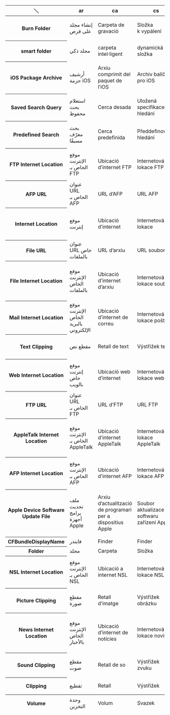 
<table  class="CSS CLASS">
<caption>InfoPlist</caption>
<thead>
<tr>
<th title="R1C1">＼</th><th title="R1C2">ar</th><th title="R1C3">ca</th><th title="R1C4">cs</th><th title="R1C5">da</th><th title="R1C6">de</th><th title="R1C7">el</th><th title="R1C8">en</th><th title="R1C9">en_AU</th><th title="R1C10">en_GB</th><th title="R1C11">es</th><th title="R1C12">es_419</th><th title="R1C13">fi</th><th title="R1C14">fr</th><th title="R1C15">fr_CA</th><th title="R1C16">he</th><th title="R1C17">hi</th><th title="R1C18">hr</th><th title="R1C19">hu</th><th title="R1C20">id</th><th title="R1C21">it</th><th title="R1C22">ja</th><th title="R1C23">ko</th><th title="R1C24">ms</th><th title="R1C25">nl</th><th title="R1C26">no</th><th title="R1C27">pl</th><th title="R1C28">pt_BR</th><th title="R1C29">pt_PT</th><th title="R1C30">ro</th><th title="R1C31">ru</th><th title="R1C32">sk</th><th title="R1C33">sv</th><th title="R1C34">th</th><th title="R1C35">tr</th><th title="R1C36">uk</th><th title="R1C37">vi</th><th title="R1C38">zh_CN</th><th title="R1C39">zh_HK</th><th title="R1C40" scope="col">zh_TW</th>
</tr>
</thead>
<tbody>
<tr>
<th class="firstcolumn" title="R2C1:Burn Folder:＼"  scope="row">Burn Folder</th><td title="R2C2:Burn Folder:ar">إنشاء مجلد على قرص</td><td title="R2C3:Burn Folder:ca">Carpeta de gravació</td><td title="R2C4:Burn Folder:cs">Složka k vypálení</td><td title="R2C5:Burn Folder:da">Mappe til brænding</td><td title="R2C6:Burn Folder:de">Brennordner</td><td title="R2C7:Burn Folder:el">Φάκελος εγγραφής</td><td title="R2C8:Burn Folder:en">Burn Folder</td><td title="R2C9:Burn Folder:en_AU">Burn Folder</td><td title="R2C10:Burn Folder:en_GB">Burn Folder</td><td title="R2C11:Burn Folder:es">Carpeta de grabación</td><td title="R2C12:Burn Folder:es_419">Carpeta de grabación</td><td title="R2C13:Burn Folder:fi">Poltettava kansio</td><td title="R2C14:Burn Folder:fr">Dossier à graver</td><td title="R2C15:Burn Folder:fr_CA">Dossier à graver</td><td title="R2C16:Burn Folder:he">תיקיית צריבה</td><td title="R2C17:Burn Folder:hi">बर्न फ़ोल्डर</td><td title="R2C18:Burn Folder:hr">Mapa snimanja</td><td title="R2C19:Burn Folder:hu">Írási mappa</td><td title="R2C20:Burn Folder:id">Folder Bakar</td><td title="R2C21:Burn Folder:it">Cartella di masterizzazione</td><td title="R2C22:Burn Folder:ja">ディスク作成フォルダ</td><td title="R2C23:Burn Folder:ko">굽기 폴더</td><td title="R2C24:Burn Folder:ms">Folder Bakar</td><td title="R2C25:Burn Folder:nl">Brandmap</td><td title="R2C26:Burn Folder:no">Brennemappe</td><td title="R2C27:Burn Folder:pl">folder nagrywania</td><td title="R2C28:Burn Folder:pt_BR">Pasta de Gravação</td><td title="R2C29:Burn Folder:pt_PT">Pasta de gravação</td><td title="R2C30:Burn Folder:ro">Dosar de inscripționare</td><td title="R2C31:Burn Folder:ru">Новая папка записи</td><td title="R2C32:Burn Folder:sk">Priečinok na vypálenie</td><td title="R2C33:Burn Folder:sv">Bränningsmapp</td><td title="R2C34:Burn Folder:th">เขียนโฟลเดอร์</td><td title="R2C35:Burn Folder:tr">Diske Basılabilir Klasör</td><td title="R2C36:Burn Folder:uk">Папка для записування</td><td title="R2C37:Burn Folder:vi">Thư mục ghi đĩa</td><td title="R2C38:Burn Folder:zh_CN">刻录文件夹</td><td title="R2C39:Burn Folder:zh_HK">燒錄資料夾</td><td title="R2C40:Burn Folder:zh_TW">燒錄檔案夾</td>
</tr>
<tr>
<th class="firstcolumn" title="R3C1:smart folder:＼"  scope="row">smart folder</th><td title="R3C2:smart folder:ar">مجلد ذكي</td><td title="R3C3:smart folder:ca">carpeta intel·ligent</td><td title="R3C4:smart folder:cs">dynamická složka</td><td title="R3C5:smart folder:da">smart mappe</td><td title="R3C6:smart folder:de">Intelligenter Ordner</td><td title="R3C7:smart folder:el">έξυπνος φάκελος</td><td title="R3C8:smart folder:en">smart folder</td><td title="R3C9:smart folder:en_AU">smart folder</td><td title="R3C10:smart folder:en_GB">smart folder</td><td title="R3C11:smart folder:es">carpeta inteligente</td><td title="R3C12:smart folder:es_419">carpeta inteligente</td><td title="R3C13:smart folder:fi">älykäs kansio</td><td title="R3C14:smart folder:fr">dossier intelligent</td><td title="R3C15:smart folder:fr_CA">dossier intelligent</td><td title="R3C16:smart folder:he">תיקיה חכמה</td><td title="R3C17:smart folder:hi">स्मार्ट फ़ोल्डर</td><td title="R3C18:smart folder:hr">pametna mapa</td><td title="R3C19:smart folder:hu">intelligens mappa</td><td title="R3C20:smart folder:id">folder cerdas</td><td title="R3C21:smart folder:it">cartella smart</td><td title="R3C22:smart folder:ja">スマートフォルダ</td><td title="R3C23:smart folder:ko">스마트 폴더</td><td title="R3C24:smart folder:ms">folder pintar</td><td title="R3C25:smart folder:nl">slimme map</td><td title="R3C26:smart folder:no">smart mappe</td><td title="R3C27:smart folder:pl">folder inteligentny</td><td title="R3C28:smart folder:pt_BR">pasta inteligente</td><td title="R3C29:smart folder:pt_PT">pasta inteligente</td><td title="R3C30:smart folder:ro">dosar inteligent</td><td title="R3C31:smart folder:ru">смарт-папка</td><td title="R3C32:smart folder:sk">dynamický priečinok</td><td title="R3C33:smart folder:sv">smart mapp</td><td title="R3C34:smart folder:th">โฟลเดอร์อัจฉริยะ</td><td title="R3C35:smart folder:tr">akıllı klasör</td><td title="R3C36:smart folder:uk">динамічна папка</td><td title="R3C37:smart folder:vi">thư mục thông minh</td><td title="R3C38:smart folder:zh_CN">智能文件夹</td><td title="R3C39:smart folder:zh_HK">智慧型資料夾</td><td title="R3C40:smart folder:zh_TW">智慧型檔案夾</td>
</tr>
<tr>
<th class="firstcolumn" title="R4C1:iOS Package Archive:＼"  scope="row">iOS Package Archive</th><td title="R4C2:iOS Package Archive:ar">أرشيف حزمة iOS</td><td title="R4C3:iOS Package Archive:ca">Arxiu comprimit del paquet de l’iOS</td><td title="R4C4:iOS Package Archive:cs">Archiv balíčku pro iOS</td><td title="R4C5:iOS Package Archive:da">iOS-pakkearkiv</td><td title="R4C6:iOS Package Archive:de">iOS-Paketarchiv</td><td title="R4C7:iOS Package Archive:el">Αρχειοθήκη πακέτου iOS</td><td title="R4C8:iOS Package Archive:en">iOS Package Archive</td><td title="R4C9:iOS Package Archive:en_AU">iOS Package Archive</td><td title="R4C10:iOS Package Archive:en_GB">iOS Package Archive</td><td title="R4C11:iOS Package Archive:es">Archivo del paquete de iOS</td><td title="R4C12:iOS Package Archive:es_419">Archivo del paquete de iOS</td><td title="R4C13:iOS Package Archive:fi">iOS-pakettiarkisto</td><td title="R4C14:iOS Package Archive:fr">Archive de paquet iOS</td><td title="R4C15:iOS Package Archive:fr_CA">Archive de paquet iOS</td><td title="R4C16:iOS Package Archive:he">ארכיון חבילת iOS</td><td title="R4C17:iOS Package Archive:hi">iOS पैकेज आर्काइव</td><td title="R4C18:iOS Package Archive:hr">Arhiva iOS paketa</td><td title="R4C19:iOS Package Archive:hu">iOS-csomagarchívum</td><td title="R4C20:iOS Package Archive:id">Arsip Paket iOS</td><td title="R4C21:iOS Package Archive:it">Archivio pacchetto iOS</td><td title="R4C22:iOS Package Archive:ja">iOSパッケージのアーカイブ</td><td title="R4C23:iOS Package Archive:ko">iOS 패키지 아카이브</td><td title="R4C24:iOS Package Archive:ms">Arkib Pakej iOS</td><td title="R4C25:iOS Package Archive:nl">iOS-pakketarchief</td><td title="R4C26:iOS Package Archive:no">iOS-pakkearkiv</td><td title="R4C27:iOS Package Archive:pl">Archiwum pakietu iOS</td><td title="R4C28:iOS Package Archive:pt_BR">Arquivo Comprimido de Pacote do iOS</td><td title="R4C29:iOS Package Archive:pt_PT">Arquivo de pacote do iOS</td><td title="R4C30:iOS Package Archive:ro">Arhivă pachet iOS</td><td title="R4C31:iOS Package Archive:ru">Архив пакета iOS</td><td title="R4C32:iOS Package Archive:sk">Archív balíka iOS</td><td title="R4C33:iOS Package Archive:sv">iOS-paketarkiv</td><td title="R4C34:iOS Package Archive:th">ที่เก็บถาวรของชุดโปรแกรม iOS</td><td title="R4C35:iOS Package Archive:tr">iOS Paketi Arşivi</td><td title="R4C36:iOS Package Archive:uk">Архів пакета iOS</td><td title="R4C37:iOS Package Archive:vi">Bộ lưu trữ gói iOS</td><td title="R4C38:iOS Package Archive:zh_CN">iOS软件包归档</td><td title="R4C39:iOS Package Archive:zh_HK">iOS套裝封存檔</td><td title="R4C40:iOS Package Archive:zh_TW">iOS套件封存檔</td>
</tr>
<tr>
<th class="firstcolumn" title="R5C1:Saved Search Query:＼"  scope="row">Saved Search Query</th><td title="R5C2:Saved Search Query:ar">استعلام بحث محفوظ</td><td title="R5C3:Saved Search Query:ca">Cerca desada</td><td title="R5C4:Saved Search Query:cs">Uložená specifikace hledání</td><td title="R5C5:Saved Search Query:da">Gemt søgning</td><td title="R5C6:Saved Search Query:de">Gesicherte Suchabfrage</td><td title="R5C7:Saved Search Query:el">Αποθηκευμένο ερώτημα αναζήτησης</td><td title="R5C8:Saved Search Query:en">Saved Search Query</td><td title="R5C9:Saved Search Query:en_AU">Saved Search Query</td><td title="R5C10:Saved Search Query:en_GB">Saved Search Query</td><td title="R5C11:Saved Search Query:es">Búsqueda guardada</td><td title="R5C12:Saved Search Query:es_419">Búsqueda guardada</td><td title="R5C13:Saved Search Query:fi">Tallennettu hakukysely</td><td title="R5C14:Saved Search Query:fr">Recherche enregistrée</td><td title="R5C15:Saved Search Query:fr_CA">Recherche enregistrée</td><td title="R5C16:Saved Search Query:he">שאילתת חיפוש שמורה</td><td title="R5C17:Saved Search Query:hi">सहेजे गए सर्च क्वेरी</td><td title="R5C18:Saved Search Query:hr">Spremljeni upit pretrage</td><td title="R5C19:Saved Search Query:hu">Mentett keresési lekérdezés</td><td title="R5C20:Saved Search Query:id">Permintaan Pencarian yang Disimpan</td><td title="R5C21:Saved Search Query:it">Query di ricerca salvata</td><td title="R5C22:Saved Search Query:ja">保存された検索クエリー</td><td title="R5C23:Saved Search Query:ko">저장된 검색 쿼리</td><td title="R5C24:Saved Search Query:ms">Pertanyaan Carian Disimpan</td><td title="R5C25:Saved Search Query:nl">Bewaarde zoekactie</td><td title="R5C26:Saved Search Query:no">Arkivert søk</td><td title="R5C27:Saved Search Query:pl">zachowane wyszukiwanie</td><td title="R5C28:Saved Search Query:pt_BR">Busca Salva</td><td title="R5C29:Saved Search Query:pt_PT">Pesquisa guardada</td><td title="R5C30:Saved Search Query:ro">Căutare prin interogare salvată</td><td title="R5C31:Saved Search Query:ru">Сохр. параметры поиска</td><td title="R5C32:Saved Search Query:sk">Uložená požiadavka na vyhľadávanie</td><td title="R5C33:Saved Search Query:sv">Sparad sökfråga</td><td title="R5C34:Saved Search Query:th">คำถามในการค้นหาที่บันทึกไว้</td><td title="R5C35:Saved Search Query:tr">Kaydedilmiş Arama Sorgusu</td><td title="R5C36:Saved Search Query:uk">Збережені запити на пошук</td><td title="R5C37:Saved Search Query:vi">Truy vấn tìm kiếm đã lưu</td><td title="R5C38:Saved Search Query:zh_CN">已存储的搜索查询</td><td title="R5C39:Saved Search Query:zh_HK">已儲存的搜尋查詢</td><td title="R5C40:Saved Search Query:zh_TW">已儲存的搜尋查詢</td>
</tr>
<tr>
<th class="firstcolumn" title="R6C1:Predefined Search:＼"  scope="row">Predefined Search</th><td title="R6C2:Predefined Search:ar">بحث معرّف مسبقًا</td><td title="R6C3:Predefined Search:ca">Cerca predefinida</td><td title="R6C4:Predefined Search:cs">Předdefinované hledání</td><td title="R6C5:Predefined Search:da">Foruddefineret søgning</td><td title="R6C6:Predefined Search:de">Vordefinierte Suche</td><td title="R6C7:Predefined Search:el">Προκαθορισμένη αναζήτηση</td><td title="R6C8:Predefined Search:en">Predefined Search</td><td title="R6C9:Predefined Search:en_AU">Predefined Search</td><td title="R6C10:Predefined Search:en_GB">Predefined Search</td><td title="R6C11:Predefined Search:es">Búsqueda predefinida</td><td title="R6C12:Predefined Search:es_419">Búsqueda predefinida</td><td title="R6C13:Predefined Search:fi">Esimääritelty haku</td><td title="R6C14:Predefined Search:fr">Recherche prédéfinie</td><td title="R6C15:Predefined Search:fr_CA">Recherche prédéfinie</td><td title="R6C16:Predefined Search:he">חיפוש מוגדר מראש</td><td title="R6C17:Predefined Search:hi">पूर्वनिर्धारित खोज</td><td title="R6C18:Predefined Search:hr">Unaprijed definirana pretraga</td><td title="R6C19:Predefined Search:hu">Előre megadott keresés</td><td title="R6C20:Predefined Search:id">Pencarian yang Ditentukan Sebelumnya</td><td title="R6C21:Predefined Search:it">Ricerca predefinita</td><td title="R6C22:Predefined Search:ja">定義済みの検索</td><td title="R6C23:Predefined Search:ko">프리셋된 검색</td><td title="R6C24:Predefined Search:ms">Carian Pratakrif</td><td title="R6C25:Predefined Search:nl">Voorgedefinieerde zoekopdracht</td><td title="R6C26:Predefined Search:no">Forhåndsdefinert søk</td><td title="R6C27:Predefined Search:pl">wstępnie zdefiniowane wyszukiwanie</td><td title="R6C28:Predefined Search:pt_BR">Busca Predefinida</td><td title="R6C29:Predefined Search:pt_PT">Pesquisa predefinida</td><td title="R6C30:Predefined Search:ro">Căutare predefinită</td><td title="R6C31:Predefined Search:ru">Предопределенный поиск</td><td title="R6C32:Predefined Search:sk">Preddefinované Vyhľadávanie</td><td title="R6C33:Predefined Search:sv">Fördefinierad sökning</td><td title="R6C34:Predefined Search:th">การค้นหาที่กำหนดไว้ล่วงหน้า</td><td title="R6C35:Predefined Search:tr">Önceden Tanımlı Arama</td><td title="R6C36:Predefined Search:uk">Передвизначений пошук</td><td title="R6C37:Predefined Search:vi">Tìm kiếm được xác định trước</td><td title="R6C38:Predefined Search:zh_CN">预先定义的搜索</td><td title="R6C39:Predefined Search:zh_HK">預先定義的搜尋</td><td title="R6C40:Predefined Search:zh_TW">預先定義的搜尋</td>
</tr>
<tr>
<th class="firstcolumn" title="R7C1:FTP Internet Location:＼"  scope="row">FTP Internet Location</th><td title="R7C2:FTP Internet Location:ar">موقع الإنترنت الخاص بـ FTP</td><td title="R7C3:FTP Internet Location:ca">Ubicació d’internet FTP</td><td title="R7C4:FTP Internet Location:cs">Internetová lokace FTP</td><td title="R7C5:FTP Internet Location:da">Internetadresse via FTP</td><td title="R7C6:FTP Internet Location:de">FTP-Internetadresse</td><td title="R7C7:FTP Internet Location:el">Διαδικτυακή τοποθεσία FTP</td><td title="R7C8:FTP Internet Location:en">FTP Internet Location</td><td title="R7C9:FTP Internet Location:en_AU">FTP Internet Location</td><td title="R7C10:FTP Internet Location:en_GB">FTP Internet Location</td><td title="R7C11:FTP Internet Location:es">Dirección de internet FTP</td><td title="R7C12:FTP Internet Location:es_419">Dirección de Internet FTP</td><td title="R7C13:FTP Internet Location:fi">FTP-internet-sijainti</td><td title="R7C14:FTP Internet Location:fr">Adresse Internet FTP</td><td title="R7C15:FTP Internet Location:fr_CA">Adresse Internet FTP</td><td title="R7C16:FTP Internet Location:he">קישור FTP</td><td title="R7C17:FTP Internet Location:hi">FTP इंटरनेट स्थल</td><td title="R7C18:FTP Internet Location:hr">FTP internetska lokacija</td><td title="R7C19:FTP Internet Location:hu">FTP-internethely</td><td title="R7C20:FTP Internet Location:id">Lokasi Internet FTP</td><td title="R7C21:FTP Internet Location:it">Indirizzo internet FTP</td><td title="R7C22:FTP Internet Location:ja">FTPインターネットロケーション</td><td title="R7C23:FTP Internet Location:ko">FTP 인터넷 위치</td><td title="R7C24:FTP Internet Location:ms">Lokasi Internet FTP</td><td title="R7C25:FTP Internet Location:nl">FTP-internetlocatie</td><td title="R7C26:FTP Internet Location:no">FTP-adresse</td><td title="R7C27:FTP Internet Location:pl">adres FTP w Internecie</td><td title="R7C28:FTP Internet Location:pt_BR">Localização de Internet do FTP</td><td title="R7C29:FTP Internet Location:pt_PT">Localização de internet FTP</td><td title="R7C30:FTP Internet Location:ro">Adresă internet FTP</td><td title="R7C31:FTP Internet Location:ru">FTP интернет-адрес</td><td title="R7C32:FTP Internet Location:sk">Internetová lokalita FTP</td><td title="R7C33:FTP Internet Location:sv">FTP-internetplats</td><td title="R7C34:FTP Internet Location:th">ตำแหน่งอินเทอร์เน็ตของ FTP</td><td title="R7C35:FTP Internet Location:tr">FTP İnternet Yeri</td><td title="R7C36:FTP Internet Location:uk">Інтернет-адреса FTP</td><td title="R7C37:FTP Internet Location:vi">Vị trí internet FTP</td><td title="R7C38:FTP Internet Location:zh_CN">FTP互联网位置</td><td title="R7C39:FTP Internet Location:zh_HK">FTP互聯網位置</td><td title="R7C40:FTP Internet Location:zh_TW">FTP網際網路位置</td>
</tr>
<tr>
<th class="firstcolumn" title="R8C1:AFP URL:＼"  scope="row">AFP URL</th><td title="R8C2:AFP URL:ar">عنوان URL الخاص بـ AFP</td><td title="R8C3:AFP URL:ca">URL d’AFP</td><td title="R8C4:AFP URL:cs">URL AFP</td><td title="R8C5:AFP URL:da">AFP-URL</td><td title="R8C6:AFP URL:de">AFP-URL</td><td title="R8C7:AFP URL:el">URL AFP</td><td title="R8C8:AFP URL:en">AFP URL</td><td title="R8C9:AFP URL:en_AU">AFP URL</td><td title="R8C10:AFP URL:en_GB">AFP URL</td><td title="R8C11:AFP URL:es">URL AFP</td><td title="R8C12:AFP URL:es_419">URL AFP</td><td title="R8C13:AFP URL:fi">AFP-osoite</td><td title="R8C14:AFP URL:fr">URL AFP</td><td title="R8C15:AFP URL:fr_CA">URL AFP</td><td title="R8C16:AFP URL:he">כתובת AFP</td><td title="R8C17:AFP URL:hi">AFP URL</td><td title="R8C18:AFP URL:hr">AFP URL</td><td title="R8C19:AFP URL:hu">AFP URL</td><td title="R8C20:AFP URL:id">URL AFP</td><td title="R8C21:AFP URL:it">URL AFP</td><td title="R8C22:AFP URL:ja">AFP URL</td><td title="R8C23:AFP URL:ko">AFP URL</td><td title="R8C24:AFP URL:ms">URL AFP</td><td title="R8C25:AFP URL:nl">AFP-URL</td><td title="R8C26:AFP URL:no">AFP-URL</td><td title="R8C27:AFP URL:pl">URL AFP</td><td title="R8C28:AFP URL:pt_BR">URL do AFP</td><td title="R8C29:AFP URL:pt_PT">URL AFP</td><td title="R8C30:AFP URL:ro">URL pentru AFP</td><td title="R8C31:AFP URL:ru">AFP URL</td><td title="R8C32:AFP URL:sk">AFP URL</td><td title="R8C33:AFP URL:sv">AFP-URL</td><td title="R8C34:AFP URL:th">AFP URL</td><td title="R8C35:AFP URL:tr">AFP URL’si</td><td title="R8C36:AFP URL:uk">URL-адреса AFP</td><td title="R8C37:AFP URL:vi">URL AFP</td><td title="R8C38:AFP URL:zh_CN">AFP URL</td><td title="R8C39:AFP URL:zh_HK">AFP URL</td><td title="R8C40:AFP URL:zh_TW">AFP URL</td>
</tr>
<tr>
<th class="firstcolumn" title="R9C1:Internet Location:＼"  scope="row">Internet Location</th><td title="R9C2:Internet Location:ar">موقع إنترنت</td><td title="R9C3:Internet Location:ca">Ubicació d’internet</td><td title="R9C4:Internet Location:cs">Internetová lokace</td><td title="R9C5:Internet Location:da">Internetadresse</td><td title="R9C6:Internet Location:de">Internetadresse</td><td title="R9C7:Internet Location:el">Διαδικτυακή τοποθεσία </td><td title="R9C8:Internet Location:en">Internet Location</td><td title="R9C9:Internet Location:en_AU">Internet Location</td><td title="R9C10:Internet Location:en_GB">Internet Location</td><td title="R9C11:Internet Location:es">Dirección de internet</td><td title="R9C12:Internet Location:es_419">Dirección de Internet</td><td title="R9C13:Internet Location:fi">Internet-sijainti</td><td title="R9C14:Internet Location:fr">Adresse Internet</td><td title="R9C15:Internet Location:fr_CA">Adresse Internet</td><td title="R9C16:Internet Location:he">קישור</td><td title="R9C17:Internet Location:hi">इंटरनेट स्थान</td><td title="R9C18:Internet Location:hr">Internetska lokacija</td><td title="R9C19:Internet Location:hu">Internethely</td><td title="R9C20:Internet Location:id">Lokasi Internet</td><td title="R9C21:Internet Location:it">Indirizzo internet</td><td title="R9C22:Internet Location:ja">インターネットロケーション</td><td title="R9C23:Internet Location:ko">인터넷 위치</td><td title="R9C24:Internet Location:ms">Lokasi Internet</td><td title="R9C25:Internet Location:nl">Internetlocatie</td><td title="R9C26:Internet Location:no">Internettadresse</td><td title="R9C27:Internet Location:pl">adres w Internecie</td><td title="R9C28:Internet Location:pt_BR">Localização de Internet</td><td title="R9C29:Internet Location:pt_PT">Localização de internet</td><td title="R9C30:Internet Location:ro">Adresă internet</td><td title="R9C31:Internet Location:ru">Интернет-адрес</td><td title="R9C32:Internet Location:sk">Internetová lokalita</td><td title="R9C33:Internet Location:sv">Internetplats</td><td title="R9C34:Internet Location:th">ตำแหน่งอินเทอร์เน็ต</td><td title="R9C35:Internet Location:tr">İnternet Yeri</td><td title="R9C36:Internet Location:uk">Інтернет-адреса</td><td title="R9C37:Internet Location:vi">Vị trí internet</td><td title="R9C38:Internet Location:zh_CN">互联网位置</td><td title="R9C39:Internet Location:zh_HK">互聯網位置</td><td title="R9C40:Internet Location:zh_TW">網際網路位置</td>
</tr>
<tr>
<th class="firstcolumn" title="R10C1:File URL:＼"  scope="row">File URL</th><td title="R10C2:File URL:ar">عنوان URL خاص بالملفات</td><td title="R10C3:File URL:ca">URL d’arxiu</td><td title="R10C4:File URL:cs">URL souboru</td><td title="R10C5:File URL:da">Arkivs URL</td><td title="R10C6:File URL:de">Datei-URL</td><td title="R10C7:File URL:el">URL αρχείου</td><td title="R10C8:File URL:en">File URL</td><td title="R10C9:File URL:en_AU">File URL</td><td title="R10C10:File URL:en_GB">File URL</td><td title="R10C11:File URL:es">Archivo URL</td><td title="R10C12:File URL:es_419">Archivo URL</td><td title="R10C13:File URL:fi">Tiedosto-osoite</td><td title="R10C14:File URL:fr">URL du fichier</td><td title="R10C15:File URL:fr_CA">URL du fichier</td><td title="R10C16:File URL:he">כתובת הקובץ</td><td title="R10C17:File URL:hi">फ़ाइल URL</td><td title="R10C18:File URL:hr">URL datoteke</td><td title="R10C19:File URL:hu">Fájl URL</td><td title="R10C20:File URL:id">URL File</td><td title="R10C21:File URL:it">File URL</td><td title="R10C22:File URL:ja">ファイルURL</td><td title="R10C23:File URL:ko">파일 URL</td><td title="R10C24:File URL:ms">URL Fail</td><td title="R10C25:File URL:nl">Bestands-URL</td><td title="R10C26:File URL:no">Fil-URL</td><td title="R10C27:File URL:pl">adres URL pliku</td><td title="R10C28:File URL:pt_BR">URL do Arquivo</td><td title="R10C29:File URL:pt_PT">URL do Ficheiro</td><td title="R10C30:File URL:ro">URL pentru fișier</td><td title="R10C31:File URL:ru">URL-адрес файла</td><td title="R10C32:File URL:sk">URL súboru</td><td title="R10C33:File URL:sv">Fil-URL</td><td title="R10C34:File URL:th">URL ของไฟล์</td><td title="R10C35:File URL:tr">Dosya URL’si</td><td title="R10C36:File URL:uk">URL файлу</td><td title="R10C37:File URL:vi">URL tệp</td><td title="R10C38:File URL:zh_CN">文件URL</td><td title="R10C39:File URL:zh_HK">檔案URL</td><td title="R10C40:File URL:zh_TW">檔案URL</td>
</tr>
<tr>
<th class="firstcolumn" title="R11C1:File Internet Location:＼"  scope="row">File Internet Location</th><td title="R11C2:File Internet Location:ar">موقع الإنترنت الخاص بالملفات</td><td title="R11C3:File Internet Location:ca">Ubicació d’internet d’arxiu</td><td title="R11C4:File Internet Location:cs">Internetová lokace souboru</td><td title="R11C5:File Internet Location:da">Internetadresse via arkivsystem</td><td title="R11C6:File Internet Location:de">Datei-Internetadresse</td><td title="R11C7:File Internet Location:el">Διαδικτυακή τοποθεσία αρχείου</td><td title="R11C8:File Internet Location:en">File Internet Location</td><td title="R11C9:File Internet Location:en_AU">File Internet Location</td><td title="R11C10:File Internet Location:en_GB">File Internet Location</td><td title="R11C11:File Internet Location:es">Dirección de internet del archivo</td><td title="R11C12:File Internet Location:es_419">Dirección de Internet del archivo</td><td title="R11C13:File Internet Location:fi">Tiedoston internet-sijainti</td><td title="R11C14:File Internet Location:fr">Adresse Internet du fichier</td><td title="R11C15:File Internet Location:fr_CA">Adresse Internet du fichier</td><td title="R11C16:File Internet Location:he">קישור קובץ</td><td title="R11C17:File Internet Location:hi">फ़ाइल इंटरनेट स्थल</td><td title="R11C18:File Internet Location:hr">Internetska lokacija datoteke</td><td title="R11C19:File Internet Location:hu">Fájlinternethely</td><td title="R11C20:File Internet Location:id">Lokasi Internet File</td><td title="R11C21:File Internet Location:it">Indirizzo file internet</td><td title="R11C22:File Internet Location:ja">ファイルインターネットロケーション</td><td title="R11C23:File Internet Location:ko">파일 인터넷 위치</td><td title="R11C24:File Internet Location:ms">Lokasi Internet Fail</td><td title="R11C25:File Internet Location:nl">Bestandsinternetlocatie</td><td title="R11C26:File Internet Location:no">Fil-internettadresse</td><td title="R11C27:File Internet Location:pl">adres pliku w Internecie</td><td title="R11C28:File Internet Location:pt_BR">Localização de Internet do Arquivo</td><td title="R11C29:File Internet Location:pt_PT">Localização de internet do ficheiro</td><td title="R11C30:File Internet Location:ro">Adresă internet pentru fișier</td><td title="R11C31:File Internet Location:ru">Интернет-адрес файла</td><td title="R11C32:File Internet Location:sk">Internetová lokalita Súboru</td><td title="R11C33:File Internet Location:sv">Fil-internetplats</td><td title="R11C34:File Internet Location:th">ตำแหน่งอินเทอร์เน็ตของไฟล์</td><td title="R11C35:File Internet Location:tr">Dosyanın İnternet Yeri</td><td title="R11C36:File Internet Location:uk">Інтернет-адреса файлу</td><td title="R11C37:File Internet Location:vi">Vị trí internet của tệp</td><td title="R11C38:File Internet Location:zh_CN">文件互联网位置</td><td title="R11C39:File Internet Location:zh_HK">檔案互聯網位置</td><td title="R11C40:File Internet Location:zh_TW">檔案網際網路位置</td>
</tr>
<tr>
<th class="firstcolumn" title="R12C1:Mail Internet Location:＼"  scope="row">Mail Internet Location</th><td title="R12C2:Mail Internet Location:ar">موقع الإنترنت الخاص بالبريد الإلكتروني</td><td title="R12C3:Mail Internet Location:ca">Ubicació d’internet de correu</td><td title="R12C4:Mail Internet Location:cs">Internetová lokace pošty</td><td title="R12C5:Mail Internet Location:da">Internetadresse via mailprotokol</td><td title="R12C6:Mail Internet Location:de">Mail-Internetadresse</td><td title="R12C7:Mail Internet Location:el">Διαδικτυακή τοποθεσία Mail</td><td title="R12C8:Mail Internet Location:en">Mail Internet Location</td><td title="R12C9:Mail Internet Location:en_AU">Mail Internet Location</td><td title="R12C10:Mail Internet Location:en_GB">Mail Internet Location</td><td title="R12C11:Mail Internet Location:es">Dirección de internet de correo</td><td title="R12C12:Mail Internet Location:es_419">Dirección de Internet de correo</td><td title="R12C13:Mail Internet Location:fi">Sähköposti-internet-sijainti</td><td title="R12C14:Mail Internet Location:fr">Adresse Internet de Mail</td><td title="R12C15:Mail Internet Location:fr_CA">Adresse Internet de Mail</td><td title="R12C16:Mail Internet Location:he">קישור דוא״ל</td><td title="R12C17:Mail Internet Location:hi">मेल इंटरनेट स्थान</td><td title="R12C18:Mail Internet Location:hr">Mail internet lokacija</td><td title="R12C19:Mail Internet Location:hu">Mail-internethely</td><td title="R12C20:Mail Internet Location:id">Lokasi Internet Mail</td><td title="R12C21:Mail Internet Location:it">Indirizzo internet Mail</td><td title="R12C22:Mail Internet Location:ja">メールインターネットロケーション</td><td title="R12C23:Mail Internet Location:ko">Mail 인터넷 위치</td><td title="R12C24:Mail Internet Location:ms">Lokasi Internet Mail</td><td title="R12C25:Mail Internet Location:nl">E-mailinternetlocatie</td><td title="R12C26:Mail Internet Location:no">E-postadresse</td><td title="R12C27:Mail Internet Location:pl">adres pocztowy w Internecie</td><td title="R12C28:Mail Internet Location:pt_BR">Localização de Internet do Correio</td><td title="R12C29:Mail Internet Location:pt_PT">Localização de internet do correio</td><td title="R12C30:Mail Internet Location:ro">Adresă internet de e-mail</td><td title="R12C31:Mail Internet Location:ru">Интернет-адрес Почты</td><td title="R12C32:Mail Internet Location:sk">Internetová lokalita Mailu</td><td title="R12C33:Mail Internet Location:sv">Mail-internetplats</td><td title="R12C34:Mail Internet Location:th">ตำแหน่งอินเทอร์เน็ตเมล</td><td title="R12C35:Mail Internet Location:tr">Mail İnternet Yeri</td><td title="R12C36:Mail Internet Location:uk">Поштова адреса</td><td title="R12C37:Mail Internet Location:vi">Vị trí internet của Mail</td><td title="R12C38:Mail Internet Location:zh_CN">邮件互联网位置</td><td title="R12C39:Mail Internet Location:zh_HK">郵件互聯網位置</td><td title="R12C40:Mail Internet Location:zh_TW">郵件網際網路位置</td>
</tr>
<tr>
<th class="firstcolumn" title="R13C1:Text Clipping:＼"  scope="row">Text Clipping</th><td title="R13C2:Text Clipping:ar">مقطع نص</td><td title="R13C3:Text Clipping:ca">Retall de text</td><td title="R13C4:Text Clipping:cs">Výstřižek textu</td><td title="R13C5:Text Clipping:da">Tekstudsnit</td><td title="R13C6:Text Clipping:de">Textclip</td><td title="R13C7:Text Clipping:el">Περικοπή κειμένου</td><td title="R13C8:Text Clipping:en">Text Clipping</td><td title="R13C9:Text Clipping:en_AU">Text Clipping</td><td title="R13C10:Text Clipping:en_GB">Text Clipping</td><td title="R13C11:Text Clipping:es">Recorte de texto</td><td title="R13C12:Text Clipping:es_419">Recorte de texto</td><td title="R13C13:Text Clipping:fi">Tekstileike</td><td title="R13C14:Text Clipping:fr">Extrait de texte</td><td title="R13C15:Text Clipping:fr_CA">Extrait de texte</td><td title="R13C16:Text Clipping:he">קטע מלל</td><td title="R13C17:Text Clipping:hi">टेक्स्ट क्लिपिंग</td><td title="R13C18:Text Clipping:hr">Isječak teksta</td><td title="R13C19:Text Clipping:hu">Szövegkivágás</td><td title="R13C20:Text Clipping:id">Pemendekan Teks</td><td title="R13C21:Text Clipping:it">Archivio testo</td><td title="R13C22:Text Clipping:ja">テキストクリッピング</td><td title="R13C23:Text Clipping:ko">텍스트 클리핑</td><td title="R13C24:Text Clipping:ms">Pemotongan Teks</td><td title="R13C25:Text Clipping:nl">Tekstfragment</td><td title="R13C26:Text Clipping:no">Tekstutklipp</td><td title="R13C27:Text Clipping:pl">wycinek tekstowy</td><td title="R13C28:Text Clipping:pt_BR">Recorte de Texto</td><td title="R13C29:Text Clipping:pt_PT">Extrato de texto</td><td title="R13C30:Text Clipping:ro">Decupaj text</td><td title="R13C31:Text Clipping:ru">Фрагмент текста</td><td title="R13C32:Text Clipping:sk">Výrez z textu</td><td title="R13C33:Text Clipping:sv">Textutdrag</td><td title="R13C34:Text Clipping:th">คลิปข้อความ</td><td title="R13C35:Text Clipping:tr">Metin Kesiği</td><td title="R13C36:Text Clipping:uk">Текстовий фрагмент</td><td title="R13C37:Text Clipping:vi">Cắt văn bản</td><td title="R13C38:Text Clipping:zh_CN">文本剪辑</td><td title="R13C39:Text Clipping:zh_HK">文字片段</td><td title="R13C40:Text Clipping:zh_TW">文字片段</td>
</tr>
<tr>
<th class="firstcolumn" title="R14C1:Web Internet Location:＼"  scope="row">Web Internet Location</th><td title="R14C2:Web Internet Location:ar">موقع إنترنت خاص بالويب</td><td title="R14C3:Web Internet Location:ca">Ubicació web d’internet</td><td title="R14C4:Web Internet Location:cs">Internetová lokace webu</td><td title="R14C5:Web Internet Location:da">Internetadresse</td><td title="R14C6:Web Internet Location:de">Web-Internetadresse</td><td title="R14C7:Web Internet Location:el">Διαδικτυακή τοποθεσία Ιστού</td><td title="R14C8:Web Internet Location:en">Web Internet Location</td><td title="R14C9:Web Internet Location:en_AU">Web Internet Location</td><td title="R14C10:Web Internet Location:en_GB">Web Internet Location</td><td title="R14C11:Web Internet Location:es">Dirección de internet de la Web</td><td title="R14C12:Web Internet Location:es_419">Dirección de Internet de la Web</td><td title="R14C13:Web Internet Location:fi">Internet-sijainti</td><td title="R14C14:Web Internet Location:fr">Adresse Internet du Web</td><td title="R14C15:Web Internet Location:fr_CA">Adresse Internet du Web</td><td title="R14C16:Web Internet Location:he">קישור ברשת</td><td title="R14C17:Web Internet Location:hi">वेब इंटरनेट स्थान</td><td title="R14C18:Web Internet Location:hr">Internetska web lokacija</td><td title="R14C19:Web Internet Location:hu">Webinternethely</td><td title="R14C20:Web Internet Location:id">Lokasi Internet Web</td><td title="R14C21:Web Internet Location:it">Indirizzo web internet</td><td title="R14C22:Web Internet Location:ja">Webインターネットロケーション</td><td title="R14C23:Web Internet Location:ko">웹 인터넷 위치</td><td title="R14C24:Web Internet Location:ms">Lokasi Internet Web</td><td title="R14C25:Web Internet Location:nl">Web-internetlocatie</td><td title="R14C26:Web Internet Location:no">Internettadresse</td><td title="R14C27:Web Internet Location:pl">adres www w Internecie</td><td title="R14C28:Web Internet Location:pt_BR">Localização na Internet (Web)</td><td title="R14C29:Web Internet Location:pt_PT">Localização web internet</td><td title="R14C30:Web Internet Location:ro">Adresă internet pentru web</td><td title="R14C31:Web Internet Location:ru">Интернет-адрес</td><td title="R14C32:Web Internet Location:sk">Webová internetová lokalita</td><td title="R14C33:Web Internet Location:sv">Webb-internetplats</td><td title="R14C34:Web Internet Location:th">ตำแหน่งอินเทอร์เน็ตของเว็บ</td><td title="R14C35:Web Internet Location:tr">Web İnternet Yeri</td><td title="R14C36:Web Internet Location:uk">Адреса вебсторінки</td><td title="R14C37:Web Internet Location:vi">Vị trí Web trên internet</td><td title="R14C38:Web Internet Location:zh_CN">网页互联网位置</td><td title="R14C39:Web Internet Location:zh_HK">網頁互聯網位置</td><td title="R14C40:Web Internet Location:zh_TW">網頁網際網路位置</td>
</tr>
<tr>
<th class="firstcolumn" title="R15C1:FTP URL:＼"  scope="row">FTP URL</th><td title="R15C2:FTP URL:ar">عنوان URL الخاص بـ FTP</td><td title="R15C3:FTP URL:ca">URL d’FTP</td><td title="R15C4:FTP URL:cs">URL FTP</td><td title="R15C5:FTP URL:da">FTP-URL</td><td title="R15C6:FTP URL:de">FTP-URL</td><td title="R15C7:FTP URL:el">URL FTP</td><td title="R15C8:FTP URL:en">FTP URL</td><td title="R15C9:FTP URL:en_AU">FTP URL</td><td title="R15C10:FTP URL:en_GB">FTP URL</td><td title="R15C11:FTP URL:es">URL FTP</td><td title="R15C12:FTP URL:es_419">URL FTP</td><td title="R15C13:FTP URL:fi">FTP-osoite</td><td title="R15C14:FTP URL:fr">URL FTP</td><td title="R15C15:FTP URL:fr_CA">URL FTP</td><td title="R15C16:FTP URL:he">כתובת FTP</td><td title="R15C17:FTP URL:hi">FTP URL</td><td title="R15C18:FTP URL:hr">FTP URL</td><td title="R15C19:FTP URL:hu">FTP URL</td><td title="R15C20:FTP URL:id">URL FTP</td><td title="R15C21:FTP URL:it">URL FTP</td><td title="R15C22:FTP URL:ja">FTP URL</td><td title="R15C23:FTP URL:ko">FTP URL</td><td title="R15C24:FTP URL:ms">FTP URL</td><td title="R15C25:FTP URL:nl">FTP-URL</td><td title="R15C26:FTP URL:no">FTP-URL</td><td title="R15C27:FTP URL:pl">adres URL FTP</td><td title="R15C28:FTP URL:pt_BR">URL do FTP</td><td title="R15C29:FTP URL:pt_PT">URL FTP</td><td title="R15C30:FTP URL:ro">URL pentru FTP</td><td title="R15C31:FTP URL:ru">FTP URL</td><td title="R15C32:FTP URL:sk">FTP URL</td><td title="R15C33:FTP URL:sv">FTP-URL</td><td title="R15C34:FTP URL:th">FTP URL</td><td title="R15C35:FTP URL:tr">FTP URL’si</td><td title="R15C36:FTP URL:uk">FTP-адреса</td><td title="R15C37:FTP URL:vi">URL FTP</td><td title="R15C38:FTP URL:zh_CN">FTP URL</td><td title="R15C39:FTP URL:zh_HK">FTP URL</td><td title="R15C40:FTP URL:zh_TW">FTP URL</td>
</tr>
<tr>
<th class="firstcolumn" title="R16C1:AppleTalk Internet Location:＼"  scope="row">AppleTalk Internet Location</th><td title="R16C2:AppleTalk Internet Location:ar">موقع الإنترنت الخاص بـ AppleTalk</td><td title="R16C3:AppleTalk Internet Location:ca">Ubicació d’internet AppleTalk</td><td title="R16C4:AppleTalk Internet Location:cs">Internetová lokace AppleTalk</td><td title="R16C5:AppleTalk Internet Location:da">Internetadresse via AppleTalk</td><td title="R16C6:AppleTalk Internet Location:de">AppleTalk-Internetadresse</td><td title="R16C7:AppleTalk Internet Location:el">Διαδικτυακή τοποθεσία AppleTalk</td><td title="R16C8:AppleTalk Internet Location:en">AppleTalk Internet Location</td><td title="R16C9:AppleTalk Internet Location:en_AU">AppleTalk Internet Location</td><td title="R16C10:AppleTalk Internet Location:en_GB">AppleTalk Internet Location</td><td title="R16C11:AppleTalk Internet Location:es">Dirección de internet AppleTalk</td><td title="R16C12:AppleTalk Internet Location:es_419">Dirección de Internet AppleTalk</td><td title="R16C13:AppleTalk Internet Location:fi">AppleTalk-internet-sijainti</td><td title="R16C14:AppleTalk Internet Location:fr">Adresse Internet AppleTalk</td><td title="R16C15:AppleTalk Internet Location:fr_CA">Adresse Internet AppleTalk</td><td title="R16C16:AppleTalk Internet Location:he">קישור AppleTalk</td><td title="R16C17:AppleTalk Internet Location:hi">AppleTalk इंटरनेट स्थल</td><td title="R16C18:AppleTalk Internet Location:hr">AppleTalk internetska lokacija</td><td title="R16C19:AppleTalk Internet Location:hu">AppleTalk internethely</td><td title="R16C20:AppleTalk Internet Location:id">Lokasi Internet AppleTalk</td><td title="R16C21:AppleTalk Internet Location:it">Indirizzo internet AppleTalk</td><td title="R16C22:AppleTalk Internet Location:ja">AppleTalkインターネットロケーション</td><td title="R16C23:AppleTalk Internet Location:ko">AppleTalk 인터넷 위치</td><td title="R16C24:AppleTalk Internet Location:ms">Lokasi Internet AppleTalk</td><td title="R16C25:AppleTalk Internet Location:nl">AppleTalk-internetlocatie</td><td title="R16C26:AppleTalk Internet Location:no">AppleTalk-internettadresse</td><td title="R16C27:AppleTalk Internet Location:pl">adres AppleTalk w Internecie</td><td title="R16C28:AppleTalk Internet Location:pt_BR">Localização de Internet da AppleTalk</td><td title="R16C29:AppleTalk Internet Location:pt_PT">Localização de internet AppleTalk</td><td title="R16C30:AppleTalk Internet Location:ro">Adresă internet AppleTalk</td><td title="R16C31:AppleTalk Internet Location:ru">AppleTalk интернет-адрес</td><td title="R16C32:AppleTalk Internet Location:sk">AppleTalk Internetová lokalita</td><td title="R16C33:AppleTalk Internet Location:sv">AppleTalk-internetplats</td><td title="R16C34:AppleTalk Internet Location:th">ตำแหน่งอินเทอร์เน็ตของ AppleTalk</td><td title="R16C35:AppleTalk Internet Location:tr">AppleTalk İnternet Yeri</td><td title="R16C36:AppleTalk Internet Location:uk">Інтернет-адреса AppleTalk</td><td title="R16C37:AppleTalk Internet Location:vi">Vị trí AppleTalk trên internet</td><td title="R16C38:AppleTalk Internet Location:zh_CN">AppleTalk互联网位置</td><td title="R16C39:AppleTalk Internet Location:zh_HK">AppleTalk互聯網位置</td><td title="R16C40:AppleTalk Internet Location:zh_TW">AppleTalk網際網路位置</td>
</tr>
<tr>
<th class="firstcolumn" title="R17C1:AFP Internet Location:＼"  scope="row">AFP Internet Location</th><td title="R17C2:AFP Internet Location:ar">موقع الإنترنت الخاص بـ AFP</td><td title="R17C3:AFP Internet Location:ca">Ubicació d’internet AFP</td><td title="R17C4:AFP Internet Location:cs">Internetová lokace AFP</td><td title="R17C5:AFP Internet Location:da">Internetadresse via AFP</td><td title="R17C6:AFP Internet Location:de">AFP-Internetadresse</td><td title="R17C7:AFP Internet Location:el">Διαδικτυακή τοποθεσία AFP</td><td title="R17C8:AFP Internet Location:en">AFP Internet Location</td><td title="R17C9:AFP Internet Location:en_AU">AFP Internet Location</td><td title="R17C10:AFP Internet Location:en_GB">AFP Internet Location</td><td title="R17C11:AFP Internet Location:es">Dirección de internet AFP</td><td title="R17C12:AFP Internet Location:es_419">Dirección de Internet AFP</td><td title="R17C13:AFP Internet Location:fi">AFP-internet-sijainti</td><td title="R17C14:AFP Internet Location:fr">Adresse Internet AFP</td><td title="R17C15:AFP Internet Location:fr_CA">Adresse Internet AFP</td><td title="R17C16:AFP Internet Location:he">קישור AFP</td><td title="R17C17:AFP Internet Location:hi">AFP इंटरनेट स्थल</td><td title="R17C18:AFP Internet Location:hr">AFP internetska lokacija</td><td title="R17C19:AFP Internet Location:hu">AFP internethely</td><td title="R17C20:AFP Internet Location:id">Lokasi Internet AFP</td><td title="R17C21:AFP Internet Location:it">Indirizzo internet AFP</td><td title="R17C22:AFP Internet Location:ja">AFPインターネットロケーション</td><td title="R17C23:AFP Internet Location:ko">AFP 인터넷 위치</td><td title="R17C24:AFP Internet Location:ms">Lokasi Internet AFP</td><td title="R17C25:AFP Internet Location:nl">AFP-internetlocatie</td><td title="R17C26:AFP Internet Location:no">AFP-internettadresse</td><td title="R17C27:AFP Internet Location:pl">adres AFP w Internecie</td><td title="R17C28:AFP Internet Location:pt_BR">Localização de Internet do AFP</td><td title="R17C29:AFP Internet Location:pt_PT">Localização de internet AFP</td><td title="R17C30:AFP Internet Location:ro">Adresă internet AFP</td><td title="R17C31:AFP Internet Location:ru">AFP интернет-адрес</td><td title="R17C32:AFP Internet Location:sk">AFP internetová lokalita</td><td title="R17C33:AFP Internet Location:sv">AFP-internetplats</td><td title="R17C34:AFP Internet Location:th">ตำแหน่งอินเทอร์เน็ตของ AFP</td><td title="R17C35:AFP Internet Location:tr">AFP İnternet Yeri</td><td title="R17C36:AFP Internet Location:uk">Інтернет-адреса AFP</td><td title="R17C37:AFP Internet Location:vi">Vị trí internet AFP</td><td title="R17C38:AFP Internet Location:zh_CN">AFP互联网位置</td><td title="R17C39:AFP Internet Location:zh_HK">AFP互聯網位置</td><td title="R17C40:AFP Internet Location:zh_TW">AFP網際網路位置</td>
</tr>
<tr>
<th class="firstcolumn" title="R18C1:Apple Device Software Update File:＼"  scope="row">Apple Device Software Update File</th><td title="R18C2:Apple Device Software Update File:ar">ملف تحديث برامج أجهزة Apple</td><td title="R18C3:Apple Device Software Update File:ca">Arxiu d’actualització de programari per a dispositius Apple</td><td title="R18C4:Apple Device Software Update File:cs">Soubor aktualizace softwaru zařízení Apple</td><td title="R18C5:Apple Device Software Update File:da">Arkiv med softwareopdatering til Apple-enhed</td><td title="R18C6:Apple Device Software Update File:de">Updatedatei für Gerätesoftware von Apple</td><td title="R18C7:Apple Device Software Update File:el">Αρχείο ενημέρωσης λογισμικού συσκευής Apple</td><td title="R18C8:Apple Device Software Update File:en">Apple Device Software Update File</td><td title="R18C9:Apple Device Software Update File:en_AU">Apple Device Software Update File</td><td title="R18C10:Apple Device Software Update File:en_GB">Apple Device Software Update File</td><td title="R18C11:Apple Device Software Update File:es">Archivo de actualización de software del dispositivo Apple</td><td title="R18C12:Apple Device Software Update File:es_419">Archivo de actualización de software para dispositivos Apple</td><td title="R18C13:Apple Device Software Update File:fi">Apple-laitteen ohjelmistopäivitystiedosto</td><td title="R18C14:Apple Device Software Update File:fr">Fichier de mise à jour logicielle d’appareil Apple</td><td title="R18C15:Apple Device Software Update File:fr_CA">Fichier de mise à jour logicielle de l’appareil Apple</td><td title="R18C16:Apple Device Software Update File:he">קובץ עדכון תוכנה של מכשיר Apple</td><td title="R18C17:Apple Device Software Update File:hi">Apple डिवाइस सॉफ़्टवेयर अपडेट फ़ाइल</td><td title="R18C18:Apple Device Software Update File:hr">Datoteka ažuriranja softvera Apple uređaja</td><td title="R18C19:Apple Device Software Update File:hu">Apple-eszköz szoftverfrissítési fájlja</td><td title="R18C20:Apple Device Software Update File:id">File Pembaruan Perangkat Lunak Perangkat Apple</td><td title="R18C21:Apple Device Software Update File:it">File di aggiornamento software dispositivo Apple</td><td title="R18C22:Apple Device Software Update File:ja">Appleデバイスのソフトウェアアップデートファイル</td><td title="R18C23:Apple Device Software Update File:ko">Apple 기기 소프트웨어 업데이트 파일</td><td title="R18C24:Apple Device Software Update File:ms">Fail Kemas Kini Perisian Peranti Apple</td><td title="R18C25:Apple Device Software Update File:nl">Software-updatebestand Apple apparaat</td><td title="R18C26:Apple Device Software Update File:no">Programvareoppdateringsfil for Apple-enhet</td><td title="R18C27:Apple Device Software Update File:pl">Plik uaktualnienia oprogramowania urządzenia Apple</td><td title="R18C28:Apple Device Software Update File:pt_BR">Arquivo de Atualização de Software do Dispositivo Apple</td><td title="R18C29:Apple Device Software Update File:pt_PT">Ficheiro de atualização de software de dispositivos Apple</td><td title="R18C30:Apple Device Software Update File:ro">Fișier actualizare software dispozitiv Apple</td><td title="R18C31:Apple Device Software Update File:ru">Файл обновления ПО устройства Apple</td><td title="R18C32:Apple Device Software Update File:sk">Súbor aktualizácie softvéru Apple zariadenia</td><td title="R18C33:Apple Device Software Update File:sv">Programuppdateringsfil för Apple-enhet</td><td title="R18C34:Apple Device Software Update File:th">ไฟล์รายการอัปเดตซอฟต์แวร์อุปกรณ์ Apple</td><td title="R18C35:Apple Device Software Update File:tr">Apple Aygıtı Yazılım Güncellemesi Dosyası</td><td title="R18C36:Apple Device Software Update File:uk">Файл оновлення ПЗ пристрою Apple</td><td title="R18C37:Apple Device Software Update File:vi">Tệp cập nhật phần mềm thiết bị Apple</td><td title="R18C38:Apple Device Software Update File:zh_CN">Apple设备软件更新文件</td><td title="R18C39:Apple Device Software Update File:zh_HK">Apple裝置軟件更新檔案</td><td title="R18C40:Apple Device Software Update File:zh_TW">Apple裝置軟體更新檔案</td>
</tr>
<tr>
<th class="firstcolumn" title="R19C1:CFBundleDisplayName:＼"  scope="row">CFBundleDisplayName</th><td title="R19C2:CFBundleDisplayName:ar">فايندر</td><td title="R19C3:CFBundleDisplayName:ca">Finder</td><td title="R19C4:CFBundleDisplayName:cs">Finder</td><td title="R19C5:CFBundleDisplayName:da">Finder</td><td title="R19C6:CFBundleDisplayName:de">Finder</td><td title="R19C7:CFBundleDisplayName:el">Finder</td><td title="R19C8:CFBundleDisplayName:en">Finder</td><td title="R19C9:CFBundleDisplayName:en_AU">Finder</td><td title="R19C10:CFBundleDisplayName:en_GB">Finder</td><td title="R19C11:CFBundleDisplayName:es">Finder</td><td title="R19C12:CFBundleDisplayName:es_419">Finder</td><td title="R19C13:CFBundleDisplayName:fi">Finder</td><td title="R19C14:CFBundleDisplayName:fr">Finder</td><td title="R19C15:CFBundleDisplayName:fr_CA">Finder</td><td title="R19C16:CFBundleDisplayName:he">Finder</td><td title="R19C17:CFBundleDisplayName:hi">Finder</td><td title="R19C18:CFBundleDisplayName:hr">Finder</td><td title="R19C19:CFBundleDisplayName:hu">Finder</td><td title="R19C20:CFBundleDisplayName:id">Finder</td><td title="R19C21:CFBundleDisplayName:it">Finder</td><td title="R19C22:CFBundleDisplayName:ja">Finder</td><td title="R19C23:CFBundleDisplayName:ko">Finder</td><td title="R19C24:CFBundleDisplayName:ms">Finder</td><td title="R19C25:CFBundleDisplayName:nl">Finder</td><td title="R19C26:CFBundleDisplayName:no">Finder</td><td title="R19C27:CFBundleDisplayName:pl">Finder</td><td title="R19C28:CFBundleDisplayName:pt_BR">Finder</td><td title="R19C29:CFBundleDisplayName:pt_PT">Finder</td><td title="R19C30:CFBundleDisplayName:ro">Finder</td><td title="R19C31:CFBundleDisplayName:ru">Finder</td><td title="R19C32:CFBundleDisplayName:sk">Finder</td><td title="R19C33:CFBundleDisplayName:sv">Finder</td><td title="R19C34:CFBundleDisplayName:th">Finder</td><td title="R19C35:CFBundleDisplayName:tr">Finder</td><td title="R19C36:CFBundleDisplayName:uk">Finder</td><td title="R19C37:CFBundleDisplayName:vi">Finder</td><td title="R19C38:CFBundleDisplayName:zh_CN">访达</td><td title="R19C39:CFBundleDisplayName:zh_HK">Finder</td><td title="R19C40:CFBundleDisplayName:zh_TW">Finder</td>
</tr>
<tr>
<th class="firstcolumn" title="R20C1:Folder:＼"  scope="row">Folder</th><td title="R20C2:Folder:ar">مجلد</td><td title="R20C3:Folder:ca">Carpeta</td><td title="R20C4:Folder:cs">Složka</td><td title="R20C5:Folder:da">Mappe</td><td title="R20C6:Folder:de">Ordner</td><td title="R20C7:Folder:el">Φάκελος</td><td title="R20C8:Folder:en">Folder</td><td title="R20C9:Folder:en_AU">Folder</td><td title="R20C10:Folder:en_GB">Folder</td><td title="R20C11:Folder:es">Carpeta</td><td title="R20C12:Folder:es_419">Carpeta</td><td title="R20C13:Folder:fi">Kansio</td><td title="R20C14:Folder:fr">Dossier</td><td title="R20C15:Folder:fr_CA">Dossier</td><td title="R20C16:Folder:he">תיקיה</td><td title="R20C17:Folder:hi">फ़ोल्डर</td><td title="R20C18:Folder:hr">Mapa</td><td title="R20C19:Folder:hu">Mappa</td><td title="R20C20:Folder:id">Folder</td><td title="R20C21:Folder:it">Cartella</td><td title="R20C22:Folder:ja">フォルダ</td><td title="R20C23:Folder:ko">폴더</td><td title="R20C24:Folder:ms">Folder</td><td title="R20C25:Folder:nl">Map</td><td title="R20C26:Folder:no">Mappe</td><td title="R20C27:Folder:pl">folder</td><td title="R20C28:Folder:pt_BR">Pasta</td><td title="R20C29:Folder:pt_PT">Pasta</td><td title="R20C30:Folder:ro">Dosar</td><td title="R20C31:Folder:ru">Папка</td><td title="R20C32:Folder:sk">Priečinok</td><td title="R20C33:Folder:sv">Mapp</td><td title="R20C34:Folder:th">โฟลเดอร์</td><td title="R20C35:Folder:tr">Klasör</td><td title="R20C36:Folder:uk">Папка</td><td title="R20C37:Folder:vi">Thư mục</td><td title="R20C38:Folder:zh_CN">文件夹</td><td title="R20C39:Folder:zh_HK">資料夾</td><td title="R20C40:Folder:zh_TW">檔案夾</td>
</tr>
<tr>
<th class="firstcolumn" title="R21C1:NSL Internet Location:＼"  scope="row">NSL Internet Location</th><td title="R21C2:NSL Internet Location:ar">موقع الإنترنت الخاص بـ NSL</td><td title="R21C3:NSL Internet Location:ca">Ubicació a internet NSL</td><td title="R21C4:NSL Internet Location:cs">Internetová lokace NSL</td><td title="R21C5:NSL Internet Location:da">Internetadresse via NSL</td><td title="R21C6:NSL Internet Location:de">NSL-Internetadresse</td><td title="R21C7:NSL Internet Location:el">Διαδικτυακή τοποθεσία NSL</td><td title="R21C8:NSL Internet Location:en">NSL Internet Location</td><td title="R21C9:NSL Internet Location:en_AU">NSL Internet Location</td><td title="R21C10:NSL Internet Location:en_GB">NSL Internet Location</td><td title="R21C11:NSL Internet Location:es">Dirección de internet NSL</td><td title="R21C12:NSL Internet Location:es_419">Dirección de Internet NSL</td><td title="R21C13:NSL Internet Location:fi">NSL-internet-sijainti</td><td title="R21C14:NSL Internet Location:fr">Adresse Internet NSL</td><td title="R21C15:NSL Internet Location:fr_CA">Adresse Internet NSL</td><td title="R21C16:NSL Internet Location:he">קישור NSL</td><td title="R21C17:NSL Internet Location:hi">NSL इंटरनेट स्थान</td><td title="R21C18:NSL Internet Location:hr">NSL Internetska lokacija</td><td title="R21C19:NSL Internet Location:hu">NSL-internethely</td><td title="R21C20:NSL Internet Location:id">Lokasi Internet NSL</td><td title="R21C21:NSL Internet Location:it">Indirizzo internet NSL</td><td title="R21C22:NSL Internet Location:ja">NSLインターネットロケーション</td><td title="R21C23:NSL Internet Location:ko">NSL 인터넷 위치</td><td title="R21C24:NSL Internet Location:ms">Lokasi Internet NSL</td><td title="R21C25:NSL Internet Location:nl">NSL-internetlocatie</td><td title="R21C26:NSL Internet Location:no">MSL-internettadresse</td><td title="R21C27:NSL Internet Location:pl">adres NSL w Internecie</td><td title="R21C28:NSL Internet Location:pt_BR">Localização de Internet do NLS</td><td title="R21C29:NSL Internet Location:pt_PT">Localização de internet NSL</td><td title="R21C30:NSL Internet Location:ro">Adresă internet NSL</td><td title="R21C31:NSL Internet Location:ru">NSL интернет-адрес</td><td title="R21C32:NSL Internet Location:sk">Internetová lokalita NSL</td><td title="R21C33:NSL Internet Location:sv">NSL-internetplats</td><td title="R21C34:NSL Internet Location:th">ตำแหน่งอินเทอร์เน็ตของ NSL</td><td title="R21C35:NSL Internet Location:tr">NSL İnternet Yeri</td><td title="R21C36:NSL Internet Location:uk">Інтернет-адреса NSL</td><td title="R21C37:NSL Internet Location:vi">Vị trí NSL trên internet</td><td title="R21C38:NSL Internet Location:zh_CN">NSL互联网位置</td><td title="R21C39:NSL Internet Location:zh_HK">NSL互聯網位置</td><td title="R21C40:NSL Internet Location:zh_TW">NSL網際網路位置</td>
</tr>
<tr>
<th class="firstcolumn" title="R22C1:Picture Clipping:＼"  scope="row">Picture Clipping</th><td title="R22C2:Picture Clipping:ar">مقطع صورة</td><td title="R22C3:Picture Clipping:ca">Retall d’imatge</td><td title="R22C4:Picture Clipping:cs">Výstřižek obrázku</td><td title="R22C5:Picture Clipping:da">Billedudsnit</td><td title="R22C6:Picture Clipping:de">Grafikclip</td><td title="R22C7:Picture Clipping:el">Περικοπή εικόνας</td><td title="R22C8:Picture Clipping:en">Picture Clipping</td><td title="R22C9:Picture Clipping:en_AU">Picture Clipping</td><td title="R22C10:Picture Clipping:en_GB">Picture Clipping</td><td title="R22C11:Picture Clipping:es">Recorte de imagen</td><td title="R22C12:Picture Clipping:es_419">Recorte de imagen</td><td title="R22C13:Picture Clipping:fi">Kuvaleike</td><td title="R22C14:Picture Clipping:fr">Extrait d’image</td><td title="R22C15:Picture Clipping:fr_CA">Extrait d’image</td><td title="R22C16:Picture Clipping:he">קטע תמונה</td><td title="R22C17:Picture Clipping:hi">तस्वीर की क्लिपिंग</td><td title="R22C18:Picture Clipping:hr">Isječak slike</td><td title="R22C19:Picture Clipping:hu">Képkivágás</td><td title="R22C20:Picture Clipping:id">Pemendekan Gambar</td><td title="R22C21:Picture Clipping:it">Archivio immagine</td><td title="R22C22:Picture Clipping:ja">ピクチャクリッピング</td><td title="R22C23:Picture Clipping:ko">그림 클리핑</td><td title="R22C24:Picture Clipping:ms">Pemotongan Gambar</td><td title="R22C25:Picture Clipping:nl">Afbeeldingsfragment</td><td title="R22C26:Picture Clipping:no">Bildeutklipp</td><td title="R22C27:Picture Clipping:pl">wycinek obrazkowy</td><td title="R22C28:Picture Clipping:pt_BR">Recorte de Imagem</td><td title="R22C29:Picture Clipping:pt_PT">Extrato de imagem</td><td title="R22C30:Picture Clipping:ro">Decupaj imagine</td><td title="R22C31:Picture Clipping:ru">Фрагмент рисунка</td><td title="R22C32:Picture Clipping:sk">Výrez z obrázka</td><td title="R22C33:Picture Clipping:sv">Bildutdrag</td><td title="R22C34:Picture Clipping:th">คลิปรูปภาพ</td><td title="R22C35:Picture Clipping:tr">Resim Kesiği</td><td title="R22C36:Picture Clipping:uk">Фрагмент зображення</td><td title="R22C37:Picture Clipping:vi">Cắt ảnh</td><td title="R22C38:Picture Clipping:zh_CN">图片剪辑</td><td title="R22C39:Picture Clipping:zh_HK">圖片片段</td><td title="R22C40:Picture Clipping:zh_TW">圖片片段</td>
</tr>
<tr>
<th class="firstcolumn" title="R23C1:News Internet Location:＼"  scope="row">News Internet Location</th><td title="R23C2:News Internet Location:ar">موقع الإنترنت الخاص بالأخبار</td><td title="R23C3:News Internet Location:ca">Ubicació d’internet de notícies</td><td title="R23C4:News Internet Location:cs">Internetová lokace novinek</td><td title="R23C5:News Internet Location:da">Internetadresse via nyhedsprotokol</td><td title="R23C6:News Internet Location:de">News-Internetadresse</td><td title="R23C7:News Internet Location:el">Διαδικτυακή τοποθεσία ειδήσεων</td><td title="R23C8:News Internet Location:en">News Internet Location</td><td title="R23C9:News Internet Location:en_AU">News Internet Location</td><td title="R23C10:News Internet Location:en_GB">News Internet Location</td><td title="R23C11:News Internet Location:es">Dirección de internet de noticias</td><td title="R23C12:News Internet Location:es_419">Dirección de Internet de noticias</td><td title="R23C13:News Internet Location:fi">Uutisryhmä-internet-sijainti</td><td title="R23C14:News Internet Location:fr">Adresse Internet des informations</td><td title="R23C15:News Internet Location:fr_CA">Adresse Internet de nouvelles</td><td title="R23C16:News Internet Location:he">קישור News</td><td title="R23C17:News Internet Location:hi">समाचार इंटरनेट स्थान</td><td title="R23C18:News Internet Location:hr">Internet lokacija vijesti</td><td title="R23C19:News Internet Location:hu">Hírek-internethely</td><td title="R23C20:News Internet Location:id">Lokasi Internet Berita</td><td title="R23C21:News Internet Location:it">Indirizzo internet News</td><td title="R23C22:News Internet Location:ja">ニュースインターネットロケーション</td><td title="R23C23:News Internet Location:ko">뉴스 인터넷 위치</td><td title="R23C24:News Internet Location:ms">Lokasi Internet Berita</td><td title="R23C25:News Internet Location:nl">Nieuws-internetlocatie</td><td title="R23C26:News Internet Location:no">Nyhetsgruppeadresse</td><td title="R23C27:News Internet Location:pl">adres wiadomości w Internecie</td><td title="R23C28:News Internet Location:pt_BR">Localização de Internet das Notícias</td><td title="R23C29:News Internet Location:pt_PT">Localização de internet de notícias</td><td title="R23C30:News Internet Location:ro">Adresă internet pentru știri</td><td title="R23C31:News Internet Location:ru">Интернет-адрес новостей</td><td title="R23C32:News Internet Location:sk">Spravodajská internetová lokalita</td><td title="R23C33:News Internet Location:sv">Nyhets-internetplats</td><td title="R23C34:News Internet Location:th">ตำแหน่งอินเทอร์เน็ตของข่าว</td><td title="R23C35:News Internet Location:tr">News İnternet Yeri</td><td title="R23C36:News Internet Location:uk">Інтернет-адреса новин</td><td title="R23C37:News Internet Location:vi">Vị trí tin tức trên internet</td><td title="R23C38:News Internet Location:zh_CN">新闻互联网位置</td><td title="R23C39:News Internet Location:zh_HK">新聞互聯網位置</td><td title="R23C40:News Internet Location:zh_TW">新聞網際網路位置</td>
</tr>
<tr>
<th class="firstcolumn" title="R24C1:Sound Clipping:＼"  scope="row">Sound Clipping</th><td title="R24C2:Sound Clipping:ar">مقطع صوت</td><td title="R24C3:Sound Clipping:ca">Retall de so</td><td title="R24C4:Sound Clipping:cs">Výstřižek zvuku</td><td title="R24C5:Sound Clipping:da">Lydudsnit</td><td title="R24C6:Sound Clipping:de">Audioclip</td><td title="R24C7:Sound Clipping:el">Περικοπή ήχου</td><td title="R24C8:Sound Clipping:en">Sound Clipping</td><td title="R24C9:Sound Clipping:en_AU">Sound Clipping</td><td title="R24C10:Sound Clipping:en_GB">Sound Clipping</td><td title="R24C11:Sound Clipping:es">Recorte de sonido</td><td title="R24C12:Sound Clipping:es_419">Recorte de sonido</td><td title="R24C13:Sound Clipping:fi">Ääniklippi</td><td title="R24C14:Sound Clipping:fr">Extrait sonore</td><td title="R24C15:Sound Clipping:fr_CA">Extrait sonore</td><td title="R24C16:Sound Clipping:he">קטע קול</td><td title="R24C17:Sound Clipping:hi">ध्वनि की क्लिपिंग</td><td title="R24C18:Sound Clipping:hr">Zvučni isječak</td><td title="R24C19:Sound Clipping:hu">Hangkivágás</td><td title="R24C20:Sound Clipping:id">Pemendekan Suara</td><td title="R24C21:Sound Clipping:it">Archivio suono</td><td title="R24C22:Sound Clipping:ja">サウンドクリッピング</td><td title="R24C23:Sound Clipping:ko">사운드 클리핑</td><td title="R24C24:Sound Clipping:ms">Pemotongan Bunyi</td><td title="R24C25:Sound Clipping:nl">Geluidsfragment</td><td title="R24C26:Sound Clipping:no">Lydutklipp</td><td title="R24C27:Sound Clipping:pl">wycinek dźwiękowy</td><td title="R24C28:Sound Clipping:pt_BR">Recorte de Som</td><td title="R24C29:Sound Clipping:pt_PT">Extrato de áudio</td><td title="R24C30:Sound Clipping:ro">Decupaj sunet</td><td title="R24C31:Sound Clipping:ru">Фрагмент звука</td><td title="R24C32:Sound Clipping:sk">Výrez zo zvuku</td><td title="R24C33:Sound Clipping:sv">Ljudutdrag</td><td title="R24C34:Sound Clipping:th">คลิปเสียง</td><td title="R24C35:Sound Clipping:tr">Ses Kesiği</td><td title="R24C36:Sound Clipping:uk">Звуковий фрагмент</td><td title="R24C37:Sound Clipping:vi">Cắt âm thanh</td><td title="R24C38:Sound Clipping:zh_CN">声音剪辑</td><td title="R24C39:Sound Clipping:zh_HK">聲音片段</td><td title="R24C40:Sound Clipping:zh_TW">聲音片段</td>
</tr>
<tr>
<th class="firstcolumn" title="R25C1:Clipping:＼"  scope="row">Clipping</th><td title="R25C2:Clipping:ar">تقطيع</td><td title="R25C3:Clipping:ca">Retall</td><td title="R25C4:Clipping:cs">Výstřižek</td><td title="R25C5:Clipping:da">Udsnit</td><td title="R25C6:Clipping:de">Clip-Datei</td><td title="R25C7:Clipping:el">Περικοπή</td><td title="R25C8:Clipping:en">Clipping</td><td title="R25C9:Clipping:en_AU">Clipping</td><td title="R25C10:Clipping:en_GB">Clipping</td><td title="R25C11:Clipping:es">Recorte</td><td title="R25C12:Clipping:es_419">Recorte</td><td title="R25C13:Clipping:fi">Leike</td><td title="R25C14:Clipping:fr">Extrait</td><td title="R25C15:Clipping:fr_CA">Extrait</td><td title="R25C16:Clipping:he">קטע</td><td title="R25C17:Clipping:hi">क्लिपिंग</td><td title="R25C18:Clipping:hr">Isječak</td><td title="R25C19:Clipping:hu">Kivágás</td><td title="R25C20:Clipping:id">Pemendekan</td><td title="R25C21:Clipping:it">Archivio</td><td title="R25C22:Clipping:ja">クリッピング</td><td title="R25C23:Clipping:ko">클리핑</td><td title="R25C24:Clipping:ms">Pemotongan</td><td title="R25C25:Clipping:nl">Fragment</td><td title="R25C26:Clipping:no">Utklipp</td><td title="R25C27:Clipping:pl">wycinek</td><td title="R25C28:Clipping:pt_BR">Recorte</td><td title="R25C29:Clipping:pt_PT">Extrato</td><td title="R25C30:Clipping:ro">Decupaj</td><td title="R25C31:Clipping:ru">Фрагмент</td><td title="R25C32:Clipping:sk">Výrez</td><td title="R25C33:Clipping:sv">Utdrag</td><td title="R25C34:Clipping:th">คลิป</td><td title="R25C35:Clipping:tr">Kesik</td><td title="R25C36:Clipping:uk">Фрагмент</td><td title="R25C37:Clipping:vi">Đang cắt</td><td title="R25C38:Clipping:zh_CN">剪辑</td><td title="R25C39:Clipping:zh_HK">片段</td><td title="R25C40:Clipping:zh_TW">片段</td>
</tr>
</tbody>
<tfoot>
<tr>
<th class="firstcolumn" title="R26C1:Volume:＼"  scope="row">Volume</th><td title="R26C2:Volume:ar">وحدة التخزين</td><td title="R26C3:Volume:ca">Volum</td><td title="R26C4:Volume:cs">Svazek</td><td title="R26C5:Volume:da">Enhed</td><td title="R26C6:Volume:de">Volume</td><td title="R26C7:Volume:el">Τόμος</td><td title="R26C8:Volume:en">Volume</td><td title="R26C9:Volume:en_AU">Volume</td><td title="R26C10:Volume:en_GB">Volume</td><td title="R26C11:Volume:es">Volumen</td><td title="R26C12:Volume:es_419">Volumen</td><td title="R26C13:Volume:fi">Taltio</td><td title="R26C14:Volume:fr">Volume</td><td title="R26C15:Volume:fr_CA">Volume</td><td title="R26C16:Volume:he">כונן</td><td title="R26C17:Volume:hi">वॉल्यूम</td><td title="R26C18:Volume:hr">Glasnoća</td><td title="R26C19:Volume:hu">Kötet</td><td title="R26C20:Volume:id">Volume</td><td title="R26C21:Volume:it">Volume</td><td title="R26C22:Volume:ja">ボリューム</td><td title="R26C23:Volume:ko">볼륨</td><td title="R26C24:Volume:ms">Volum</td><td title="R26C25:Volume:nl">Volume</td><td title="R26C26:Volume:no">Volum</td><td title="R26C27:Volume:pl">wolumin</td><td title="R26C28:Volume:pt_BR">Volume</td><td title="R26C29:Volume:pt_PT">Volume</td><td title="R26C30:Volume:ro">Volum</td><td title="R26C31:Volume:ru">Том</td><td title="R26C32:Volume:sk">Oddiel</td><td title="R26C33:Volume:sv">Volym</td><td title="R26C34:Volume:th">ดิสก์โวลุ่ม</td><td title="R26C35:Volume:tr">Disk Bölümü</td><td title="R26C36:Volume:uk">Том</td><td title="R26C37:Volume:vi">Ổ đĩa</td><td title="R26C38:Volume:zh_CN">宗卷</td><td title="R26C39:Volume:zh_HK">卷宗</td><td title="R26C40:Volume:zh_TW">卷宗</td>
</tr>
</tfoot>
</table>
</div>
